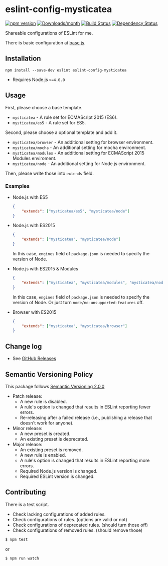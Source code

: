 # eslint-config-mysticatea

[![npm version](https://img.shields.io/npm/v/eslint-config-mysticatea.svg)](https://www.npmjs.com/package/eslint-config-mysticatea)
[![Downloads/month](https://img.shields.io/npm/dm/eslint-config-mysticatea.svg)](http://www.npmtrends.com/eslint-config-mysticatea)
[![Build Status](https://travis-ci.org/mysticatea/eslint-config.svg?branch=master)](https://travis-ci.org/mysticatea/eslint-config)
[![Dependency Status](https://david-dm.org/mysticatea/eslint-config.svg)](https://david-dm.org/mysticatea/eslint-config)

Shareable configurations of ESLint for me.

There is basic configuration at [base.js](./base.js).

## Installation

```
npm install --save-dev eslint eslint-config-mysticatea
```

- Requires Node.js `>=4.0.0`

## Usage

First, please choose a base template.

- `mysticatea` - A rule set for ECMAScript 2015 (ES6).
- `mysticatea/es5` - A rule set for ES5.

Second, please choose a optional template and add it.

- `mysticatea/browser` - An additional setting for browser environment.
- `mysticatea/mocha` - An additional setting for mocha environment.
- `mysticatea/modules` - An additional setting for ECMAScript 2015 Modules enviroment.
- `mysticatea/node` - An additional setting for Node.js environment.

Then, please write those into `extends` field.

### Examples

- Node.js with ES5

  ```json
  {
      "extends": ["mysticatea/es5", "mysticatea/node"]
  }
  ```

- Node.js with ES2015

  ```json
  {
      "extends": ["mysticatea", "mysticatea/node"]
  }
  ```

  In this case, `engines` field of `package.json` is needed to specify the version of Node.

- Node.js with ES2015 & Modules

  ```json
  {
      "extends": ["mysticatea", "mysticatea/modules", "mysticatea/node"]
  }
  ```

  In this case, `engines` field of `package.json` is needed to specify the version of Node.
  Or just turn `node/no-unsupported-features` off.

- Browser with ES2015

  ```json
  {
      "extends": ["mysticatea", "mysticatea/browser"]
  }
  ```

## Change log

- See [GitHub Releases](https://github.com/mysticatea/eslint-config/releases)

## Semantic Versioning Policy

This package follows [Semantic Versioning 2.0.0](http://semver.org/)

- Patch release:
    - A new rule is disabled.
    - A rule's option is changed that results in ESLint reporting fewer errors.
    - Re-releasing after a failed release (i.e., publishing a release that doesn't work for anyone).
- Minor release:
    - A new preset is created.
    - An existing preset is deprecated.
- Major release:
    - An existing preset is removed.
    - A new rule is enabled.
    - A rule's option is changed that results in ESLint reporting more errors.
    - Required Node.js version is changed.
    - Required ESLint version is changed.

## Contributing

There is a test script.

- Check lacking configurations of added rules.
- Check configurations of rules. (options are valid or not)
- Check configurations of deprecated rules. (should turn those off)
- Check configurations of removed rules. (should remove those)

```bash
$ npm test
```

or

```bash
$ npm run watch
```
